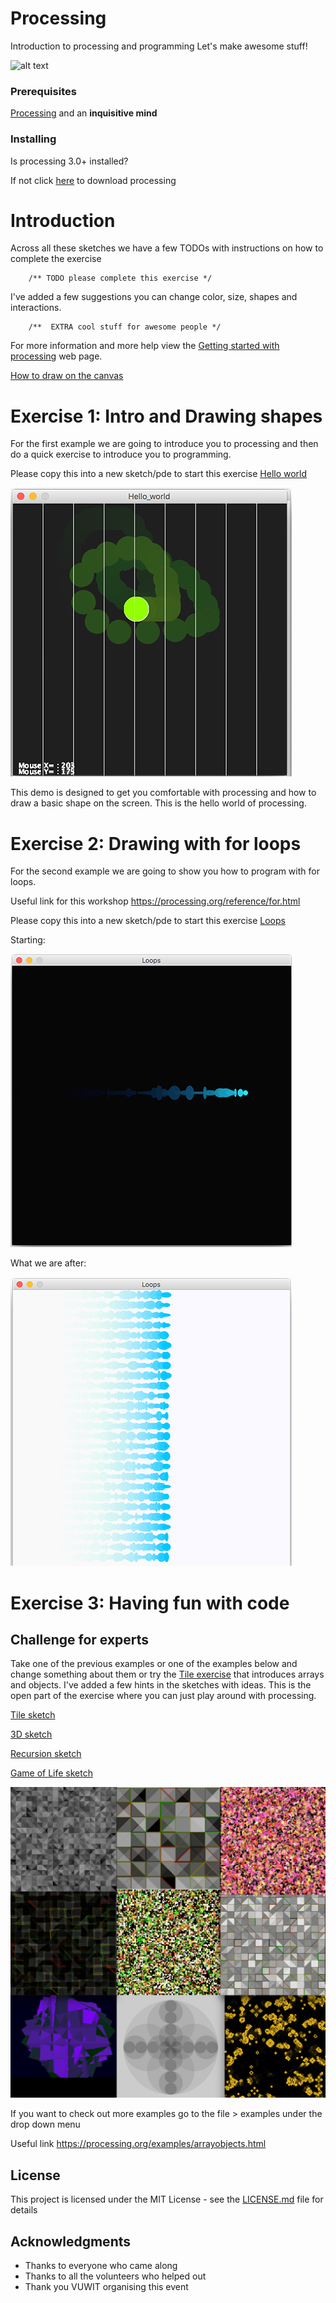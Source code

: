 # Processing

Introduction to processing and programming
Let's make awesome stuff! 

![alt text](https://www.raspberrypi.org/app/uploads/2017/04/002_presSeries.jpg)

### Prerequisites

[Processing](https://processing.org/) and an **inquisitive mind**


### Installing

Is processing 3.0+ installed? 

If not click [here](https://processing.org/download) to download processing 

# Introduction 

Across all these sketches we have a few TODOs with instructions on how to complete the exercise  
```
	/** TODO please complete this exercise */
```
I've added a few suggestions you can change color, size, shapes and interactions.

```
 	/**  EXTRA cool stuff for awesome people */
```

For more information and more help view the [Getting started with processing](https://processing.org/tutorials/gettingstarted/) web page.

[How to draw on the canvas](https://processing.org/reference/ellipse_.html)


# Exercise 1: Intro and Drawing shapes

For the first example we are going to introduce you to processing and then do a quick exercise to introduce you to programming. 

Please copy this into a new sketch/pde to start this exercise [Hello world](/Exercises/Hello_world/Hello_world.pde)

![alt text](/Exercises/Images/exercise1.png)

This demo is designed to get you comfortable with processing and how to draw a basic shape on the screen. This is the hello world of processing.


# Exercise 2: Drawing with for loops

For the second example we are going to show you how to program with for loops.

Useful link for this workshop https://processing.org/reference/for.html

Please copy this into a new sketch/pde to start this exercise [Loops](/Exercises/Loops/Loops.pde)

Starting:

![alt text](/Exercises/Images/exercise2.png)

What we are after:

![alt text](/Exercises/Images/exercise2goal.png)


# Exercise 3: Having fun with code
 
## Challenge for experts 

Take one of the previous examples or one of the examples below and change something about them or try the [Tile exercise](/Exercises/Challenge/Grid/Grid.pde) that introduces arrays and objects. I've added a few hints in the sketches with ideas. This is the open part of the exercise where you can just play around with processing.

[Tile sketch](/Exercises/Challenge/Grid/Grid.pde)

[3D sketch](/Exercises/Challenge/RotatePushPop/RotatePushPop.pde)

[Recursion sketch](/Exercises/Challenge/Recursion/Recursion.pde)

[Game of Life sketch](/Exercises/Challenge/GameOfLife/GameOfLife.pde)

![alt text](/Exercises/Images/results1.png)

If you want to check out more examples go to the file > examples under the drop down menu

Useful link https://processing.org/examples/arrayobjects.html

## License

This project is licensed under the MIT License - see the [LICENSE.md](LICENSE.md) file for details

## Acknowledgments

* Thanks to everyone who came along
* Thanks to all the volunteers who helped out
* Thank you VUWIT organising this event
